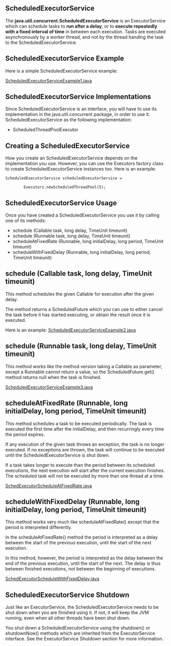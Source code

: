 ## ScheduledExecutorService
The **java.util.concurrent.ScheduledExecutorService** is an ExecutorService which can schedule tasks to **run after a delay**, or to **execute repeatedly with a fixed interval of time** in between each execution. Tasks are executed asynchronously by a worker thread, and not by the thread handing the task to the ScheduledExecutorService.

## ScheduledExecutorService Example
Here is a simple ScheduledExecutorService example:

[ScheduledExecutorServiceExample1.java](./src/main/java/com/kscm/schedexecutorservice/ScheduledExecutorServiceExample1.java)

## ScheduledExecutorService Implementations
Since ScheduledExecutorService is an interface, you will have to use its implementation in the java.util.concurrent package, in order to use it. ScheduledExecutorService as the following implementation:

- ScheduledThreadPoolExecutor

## Creating a ScheduledExecutorService
How you create an ScheduledExecutorService depends on the implementation you use. However, you can use the Executors factory class to create ScheduledExecutorService instances too. Here is an example:

```text
ScheduledExecutorService scheduledExecutorService =

        Executors.newScheduledThreadPool(5);
```

## ScheduledExecutorService Usage
Once you have created a ScheduledExecutorService you use it by calling one of its methods:

- schedule (Callable task, long delay, TimeUnit timeunit)
- schedule (Runnable task, long delay, TimeUnit timeunit)
- scheduleAtFixedRate (Runnable, long initialDelay, long period, TimeUnit timeunit)
- scheduleWithFixedDelay (Runnable, long initialDelay, long period, TimeUnit timeunit)

## schedule (Callable task, long delay, TimeUnit timeunit)
This method schedules the given Callable for execution after the given delay.

The method returns a ScheduledFuture which you can use to either cancel the task before it has started executing, or obtain the result once it is executed.

Here is an example:
[ScheduledExecutorServiceExample2.java](./src/main/java/com/kscm/schedexecutorservice/ScheduledExecutorServiceExample2.java)

## schedule (Runnable task, long delay, TimeUnit timeunit)
This method works like the method version taking a Callable as parameter, except a Runnable cannot return a value, so the ScheduledFuture.get() method returns null when the task is finished.

[ScheduledExecutorServiceExample3.java](./src/main/java/com/kscm/schedexecutorservice/ScheduledExecutorServiceExample3.java)

## scheduleAtFixedRate (Runnable, long initialDelay, long period, TimeUnit timeunit)
This method schedules a task to be executed periodically. The task is executed the first time after the initialDelay, and then recurringly every time the period expires.

If any execution of the given task throws an exception, the task is no longer executed. If no exceptions are thrown, the task will continue to be executed until the ScheduledExecutorService is shut down.

If a task takes longer to execute than the period between its scheduled executions, the next execution will start after the current execution finishes. The scheduled task will not be executed by more than one thread at a time.

[SchedExecutorScheduleAtFixedRate.java](./src/main/java/com/kscm/schedexecutorservice/SchedExecutorScheduleAtFixedRate.java)

## scheduleWithFixedDelay (Runnable, long initialDelay, long period, TimeUnit timeunit)
This method works very much like scheduleAtFixedRate() except that the period is interpreted differently.
   
In the scheduleAtFixedRate() method the period is interpreted as a delay between the start of the previous execution, until the start of the next execution.
   
In this method, however, the period is interpreted as the delay between the end of the previous execution, until the start of the next. The delay is thus between finished executions, not between the beginning of executions.

[SchedExecutorScheduleWithFixedDelay.java](./src/main/java/com/kscm/schedexecutorservice/SchedExecutorScheduleWithFixedDelay.java)

## ScheduledExecutorService Shutdown
Just like an ExecutorService, the ScheduledExecutorService needs to be shut down when you are finished using it. If not, it will keep the JVM running, even when all other threads have been shut down.

You shut down a ScheduledExecutorService using the shutdown() or shutdownNow() methods which are inherited from the ExecutorService interface. See the ExecutorService Shutdown section for more information.



